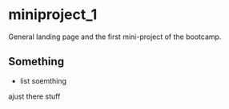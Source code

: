 # miniproject_1

General landing page and the first mini-project of the bootcamp.

## Something

* list soemthing

ajust there stuff